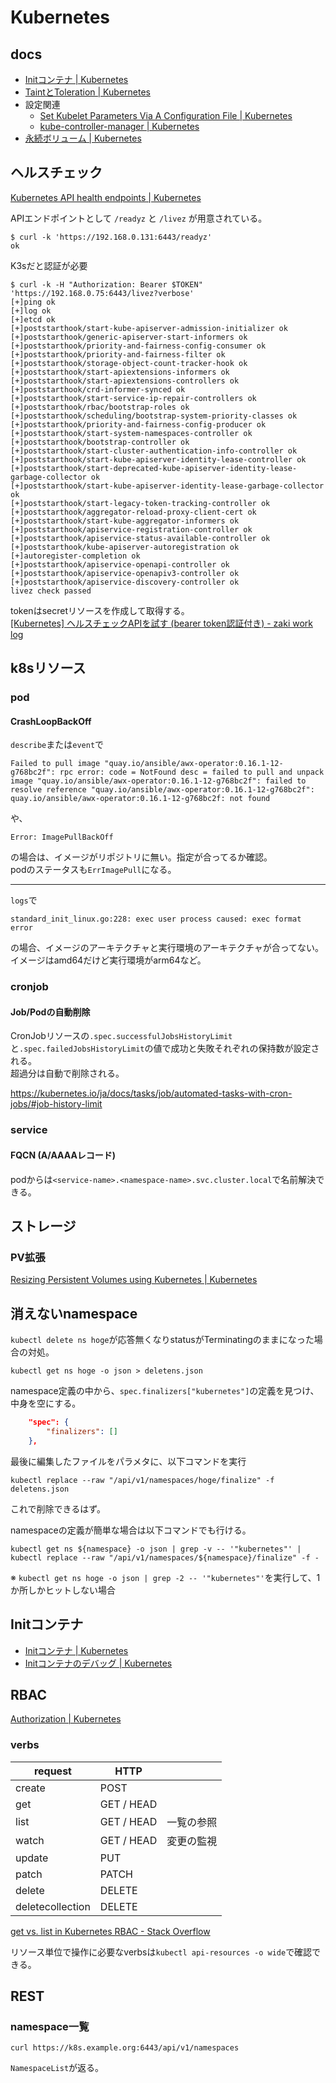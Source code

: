 # Kubernetes

## docs

- [Initコンテナ | Kubernetes](https://kubernetes.io/ja/docs/concepts/workloads/pods/init-containers/)
- [TaintとToleration | Kubernetes](https://kubernetes.io/ja/docs/concepts/scheduling-eviction/taint-and-toleration/)
- 設定関連
    - [Set Kubelet Parameters Via A Configuration File | Kubernetes](https://kubernetes.io/docs/tasks/administer-cluster/kubelet-config-file/)
    - [kube-controller-manager | Kubernetes](https://kubernetes.io/docs/reference/command-line-tools-reference/kube-controller-manager/)
- [永続ボリューム | Kubernetes](https://kubernetes.io/ja/docs/concepts/storage/persistent-volumes/)

## ヘルスチェック

[Kubernetes API health endpoints | Kubernetes](https://kubernetes.io/docs/reference/using-api/health-checks/)

APIエンドポイントとして `/readyz` と `/livez` が用意されている。

```console
$ curl -k 'https://192.168.0.131:6443/readyz'
ok
```

K3sだと認証が必要

```console
$ curl -k -H "Authorization: Bearer $TOKEN" 'https://192.168.0.75:6443/livez?verbose'
[+]ping ok
[+]log ok
[+]etcd ok
[+]poststarthook/start-kube-apiserver-admission-initializer ok
[+]poststarthook/generic-apiserver-start-informers ok
[+]poststarthook/priority-and-fairness-config-consumer ok
[+]poststarthook/priority-and-fairness-filter ok
[+]poststarthook/storage-object-count-tracker-hook ok
[+]poststarthook/start-apiextensions-informers ok
[+]poststarthook/start-apiextensions-controllers ok
[+]poststarthook/crd-informer-synced ok
[+]poststarthook/start-service-ip-repair-controllers ok
[+]poststarthook/rbac/bootstrap-roles ok
[+]poststarthook/scheduling/bootstrap-system-priority-classes ok
[+]poststarthook/priority-and-fairness-config-producer ok
[+]poststarthook/start-system-namespaces-controller ok
[+]poststarthook/bootstrap-controller ok
[+]poststarthook/start-cluster-authentication-info-controller ok
[+]poststarthook/start-kube-apiserver-identity-lease-controller ok
[+]poststarthook/start-deprecated-kube-apiserver-identity-lease-garbage-collector ok
[+]poststarthook/start-kube-apiserver-identity-lease-garbage-collector ok
[+]poststarthook/start-legacy-token-tracking-controller ok
[+]poststarthook/aggregator-reload-proxy-client-cert ok
[+]poststarthook/start-kube-aggregator-informers ok
[+]poststarthook/apiservice-registration-controller ok
[+]poststarthook/apiservice-status-available-controller ok
[+]poststarthook/kube-apiserver-autoregistration ok
[+]autoregister-completion ok
[+]poststarthook/apiservice-openapi-controller ok
[+]poststarthook/apiservice-openapiv3-controller ok
[+]poststarthook/apiservice-discovery-controller ok
livez check passed
```

tokenはsecretリソースを作成して取得する。  
[[Kubernetes] ヘルスチェックAPIを試す (bearer token認証付き) - zaki work log](https://zaki-hmkc.hatenablog.com/entry/2024/02/05/101259)

## k8sリソース

### pod

#### CrashLoopBackOff

`describe`または`event`で

```console
Failed to pull image "quay.io/ansible/awx-operator:0.16.1-12-g768bc2f": rpc error: code = NotFound desc = failed to pull and unpack image "quay.io/ansible/awx-operator:0.16.1-12-g768bc2f": failed to resolve reference "quay.io/ansible/awx-operator:0.16.1-12-g768bc2f": quay.io/ansible/awx-operator:0.16.1-12-g768bc2f: not found
```

や、

```console
Error: ImagePullBackOff
```

の場合は、イメージがリポジトリに無い。指定が合ってるか確認。  
podのステータスも`ErrImagePull`になる。

---

`logs`で

```console
standard_init_linux.go:228: exec user process caused: exec format error
```

の場合、イメージのアーキテクチャと実行環境のアーキテクチャが合ってない。  
イメージはamd64だけど実行環境がarm64など。

### cronjob

#### Job/Podの自動削除

CronJobリソースの`.spec.successfulJobsHistoryLimit`と`.spec.failedJobsHistoryLimit`の値で成功と失敗それぞれの保持数が設定される。  
超過分は自動で削除される。

<https://kubernetes.io/ja/docs/tasks/job/automated-tasks-with-cron-jobs/#job-history-limit>

### service

#### FQCN (A/AAAAレコード)

podからは`<service-name>.<namespace-name>.svc.cluster.local`で名前解決できる。

## ストレージ

### PV拡張

[Resizing Persistent Volumes using Kubernetes | Kubernetes](https://kubernetes.io/blog/2018/07/12/resizing-persistent-volumes-using-kubernetes/)

## 消えないnamespace

`kubectl delete ns hoge`が応答無くなりstatusがTerminatingのままになった場合の対処。

```console
kubectl get ns hoge -o json > deletens.json
```

namespace定義の中から、`spec.finalizers["kubernetes"]`の定義を見つけ、中身を空にする。

```json
    "spec": {
        "finalizers": []
    },
```

最後に編集したファイルをパラメタに、以下コマンドを実行

```console
kubectl replace --raw "/api/v1/namespaces/hoge/finalize" -f deletens.json 
```

これで削除できるはず。

namespaceの定義が簡単な場合は以下コマンドでも行ける。

```console
kubectl get ns ${namespace} -o json | grep -v -- '"kubernetes"' | kubectl replace --raw "/api/v1/namespaces/${namespace}/finalize" -f -
```

※ `kubectl get ns hoge -o json | grep -2 -- '"kubernetes"'`を実行して、1か所しかヒットしない場合

## Initコンテナ

- [Initコンテナ | Kubernetes](https://kubernetes.io/ja/docs/concepts/workloads/pods/init-containers/)
- [Initコンテナのデバッグ | Kubernetes](https://kubernetes.io/ja/docs/tasks/debug/debug-application/debug-init-containers/)

## RBAC

[Authorization | Kubernetes](https://kubernetes.io/docs/reference/access-authn-authz/authorization/)

### verbs

| request          | HTTP       |       |
| ---------------- | ---------- | ----- |
| create           | POST       |       |
| get              | GET / HEAD |       |
| list             | GET / HEAD | 一覧の参照 |
| watch            | GET / HEAD | 変更の監視 |
| update           | PUT        |       |
| patch            | PATCH      |       |
| delete           | DELETE     |       |
| deletecollection | DELETE     |       |

[get vs. list in Kubernetes RBAC - Stack Overflow](https://stackoverflow.com/questions/58159866/get-vs-list-in-kubernetes-rbac)

リソース単位で操作に必要なverbsは`kubectl api-resources -o wide`で確認できる。

## REST

### namespace一覧

```console
curl https://k8s.example.org:6443/api/v1/namespaces
```

`NamespaceList`が返る。
